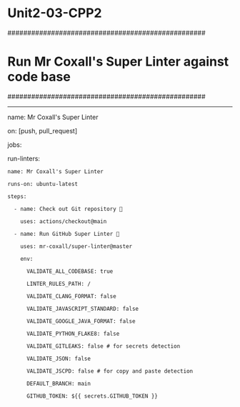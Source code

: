 # Unit2-03-CPP2

##################################################

# Run Mr Coxall's Super Linter against code base #

##################################################

---

name: Mr Coxall's Super Linter

on: [push, pull_request]

jobs:

  run-linters:

    name: Mr Coxall's Super Linter

    runs-on: ubuntu-latest

    steps:

      - name: Check out Git repository 🚦

        uses: actions/checkout@main

      - name: Run GitHub Super Linter 🚀

        uses: mr-coxall/super-linter@master

        env:

          VALIDATE_ALL_CODEBASE: true

          LINTER_RULES_PATH: /

          VALIDATE_CLANG_FORMAT: false

          VALIDATE_JAVASCRIPT_STANDARD: false

          VALIDATE_GOOGLE_JAVA_FORMAT: false

          VALIDATE_PYTHON_FLAKE8: false

          VALIDATE_GITLEAKS: false # for secrets detection

          VALIDATE_JSON: false

          VALIDATE_JSCPD: false # for copy and paste detection

          DEFAULT_BRANCH: main

          GITHUB_TOKEN: ${{ secrets.GITHUB_TOKEN }}

